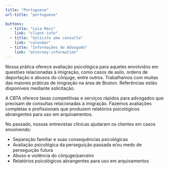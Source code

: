 ```yaml
---
title: "Portuguese"
url-title: "portuguese"

buttons:
  - title: "Leia Mais"
    link: "client-info"
  - title: "Solicite uma consulta"
    link: "calendar"
  - title: "Informações do Advogado"
    link: "attorney-information"
---
```

Nossa prática oferece avaliação psicológica para aqueles envolvidos em questões relacionadas à imigração, como casos de asilo, ordens de deportação e abusos do cônjuge, entre outros. Trabalhamos com muitas das maiores práticas de imigração na área de Boston. Referências estão disponíveis mediante solicitação.

A CBTA oferece taxas competitivas e serviços rápidos para advogados que precisam de consultas relacionadas à imigração. Fazemos avaliações completas e profissionais que produzem relatórios psicológicos abrangentes para uso em arquivamentos.

No passado, nossas entrevistas clínicas ajudaram os clientes em casos envolvendo:

- Separação familiar e suas consequências psicológicas
- Avaliação psicológica da perseguição passada e/ou medo de perseguição futura
- Abuso e violência do cônjuge/parceiro
- Relatórios psicológicos abrangentes para uso em arquivamentos